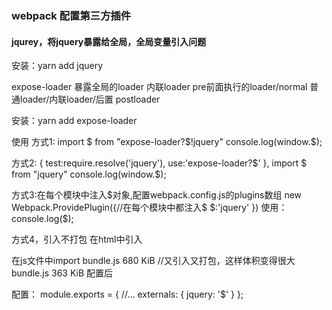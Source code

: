 ### webpack 配置第三方插件
#### jqurey，将jquery暴露给全局，全局变量引入问题
安装：yarn add jquery


expose-loader 暴露全局的loader 内联loader
pre前面执行的loader/normal 普通loader/内联loader/后置 postloader

安装：yarn add expose-loader

使用
方式1:
	import $ from "expose-loader?$!jquery"
	console.log(window.$);

方式2:
	{
		test:require.resolve('jquery'),
		use:'expose-loader?$'
	},
	import $ from "jquery"
	console.log(window.$);

方式3:在每个模块中注入$对象,配置webpack.config.js的plugins数组
	new Webpack.ProvidePlugin({//在每个模块中都注入$
		$:'jquery'
	})
	使用：console.log($);

方式4，引入不打包
在html中引入
	<script src="https://code.jquery.com/jquery-3.1.0.js"></script>

在js文件中import 
 bundle.js    680 KiB  //又引入又打包，这样体积变得很大
 bundle.js    363 KiB 配置后

配置：
	module.exports = {
		//...
		externals: {
			jquery: '$'
		}
	};